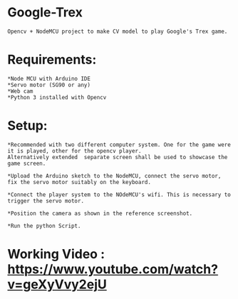 # Google-Trex
	Opencv + NodeMCU project to make CV model to play Google's Trex game. 

# Requirements:
	*Node MCU with Arduino IDE
	*Servo motor (SG90 or any)
	*Web cam 
	*Python 3 installed with Opencv

# Setup:
	*Recommended with two different computer system. One for the game were it is played, other for the opencv player. 
	Alternatively extended  separate screen shall be used to showcase the game screen. 
	
	*Upload the Arduino sketch to the NodeMCU, connect the servo motor, fix the servo motor suitably on the keyboard.
	
	*Connect the player system to the NOdeMCU's wifi. This is necessary to trigger the servo motor. 
	
	*Position the camera as shown in the reference screenshot. 
	
	*Run the python Script. 


# Working Video : https://www.youtube.com/watch?v=geXyVvy2ejU
